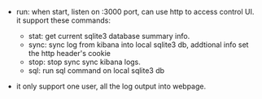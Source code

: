 * run:
  when start, listen on :3000 port, can use http to access control UI.  
  it support these commands:  
  - stat: get current sqlite3 database summary info.
  - sync: sync log from kibana into local sqlite3 db, addtional info set the http header's cookie  
  - stop: stop sync sync kibana logs.
  - sql:  run sql command on local sqlite3 db

* it only support one user, all the log output into webpage.
